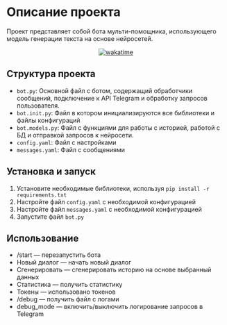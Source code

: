 # Описание проекта

Проект представляет собой бота мульти-помощника, использующего модель генерации текста на основе нейросетей.
<div align='center'>
<a href="https://wakatime.com/badge/user/018b919c-8ec9-4a53-9254-f550cb396443/project/018e3d73-1df2-4b52-a89c-6a1072a0868d"><img src="https://wakatime.com/badge/user/018b919c-8ec9-4a53-9254-f550cb396443/project/018e3d73-1df2-4b52-a89c-6a1072a0868d.svg?style=flat-square" alt="wakatime"></a>
</div>

## Структура проекта

- `bot.py`: Основной файл с ботом, содержащий обработчики сообщений, подключение к API Telegram и обработку запросов пользователя.
- `bot.init.py`: Файл в котором инициализируются все библиотеки и файлы конфигураций
- `bot.models.py`: Файл с функциями для работы с историей, работой с БД и отправкой запросов к нейросети.
- `config.yaml`: Файл с настройками
- `messages.yaml`: Файл с сообщениями

## Установка и запуск

1. Установите необходимые библиотеки, используя `pip install -r requirements.txt`
2. Настройте файл `config.yaml` с необходимой конфигурацией
3. Настройте файл `messages.yaml` с необходимой конфигурацией
3. Запустите файл `bot.py`

## Использование

- /start — перезапустить бота
- Новый диалог — начать новый диалог
- Сгенерировать — сгенерировать историю на основе выбранный данных
- Статистика — получить статистику
- Токены — использовано токенов
- /debug — получить файл с логами
- debug_mode — включить/выключить логирование запросов в Telegram 

